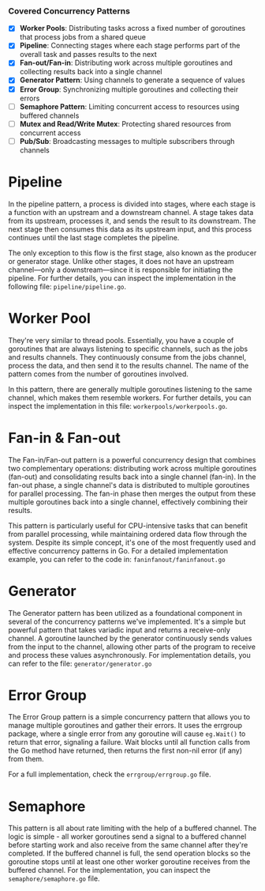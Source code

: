### Covered Concurrency Patterns

- [x] **Worker Pools**: Distributing tasks across a fixed number of goroutines that process jobs from a shared queue
- [x] **Pipeline**: Connecting stages where each stage performs part of the overall task and passes results to the next  
- [x] **Fan-out/Fan-in**: Distributing work across multiple goroutines and collecting results back into a single channel
- [x] **Generator Pattern**: Using channels to generate a sequence of values
- [x] **Error Group**: Synchronizing multiple goroutines and collecting their errors
- [ ] **Semaphore Pattern**: Limiting concurrent access to resources using buffered channels
- [ ] **Mutex and Read/Write Mutex**: Protecting shared resources from concurrent access
- [ ] **Pub/Sub**: Broadcasting messages to multiple subscribers through channels

# Pipeline

In the pipeline pattern, a process is divided into stages, where each stage is a function with an upstream and a downstream channel. A stage takes data from its upstream, processes it, and sends the result to its downstream. The next stage then consumes this data as its upstream input, and this process continues until the last stage completes the pipeline.

The only exception to this flow is the first stage, also known as the producer or generator stage. Unlike other stages, it does not have an upstream channel—only a downstream—since it is responsible for initiating the pipeline. For further details, you can inspect the implementation in the following file: `pipeline/pipeline.go`.

# Worker Pool

They're very similar to thread pools. Essentially, you have a couple of goroutines that are always listening to specific channels, such as the jobs and results channels. They continuously consume from the jobs channel, process the data, and then send it to the results channel. The name of the pattern comes from the number of goroutines involved. 

In this pattern, there are generally multiple goroutines listening to the same channel, which makes them resemble workers. For further details, you can inspect the implementation in this file: `workerpools/workerpools.go`.

# Fan-in & Fan-out

The Fan-in/Fan-out pattern is a powerful concurrency design that combines two complementary operations: distributing work across multiple goroutines (fan-out) and consolidating results back into a single channel (fan-in). In the fan-out phase, a single channel's data is distributed to multiple goroutines for parallel processing. The fan-in phase then merges the output from these multiple goroutines back into a single channel, effectively combining their results. 

This pattern is particularly useful for CPU-intensive tasks that can benefit from parallel processing, while maintaining ordered data flow through the system. Despite its simple concept, it's one of the most frequently used and effective concurrency patterns in Go. For a detailed implementation example, you can refer to the code in: `faninfanout/faninfanout.go`

# Generator

The Generator pattern has been utilized as a foundational component in several of the concurrency patterns we've implemented. It's a simple but powerful pattern that takes variadic input and returns a receive-only channel. A goroutine launched by the generator continuously sends values from the input to the channel, allowing other parts of the program to receive and process these values asynchronously. For implementation details, you can refer to the file: `generator/generator.go`

# Error Group

The Error Group pattern is a simple concurrency pattern that allows you to manage multiple goroutines and gather their errors. It uses the errgroup package, where a single error from any goroutine will cause `eg.Wait()` to return that error, signaling a failure. Wait blocks until all function calls from the Go method have returned, then returns the first non-nil error (if any) from them.

For a full implementation, check the `errgroup/errgroup.go` file.

# Semaphore

This pattern is all about rate limiting with the help of a buffered channel. The logic is simple - all worker goroutines send a signal to a buffered channel before starting work and also receive from the same channel after they're completed. If the buffered channel is full, the send operation blocks so the goroutine stops until at least one other worker goroutine receives from the buffered channel. For the implementation, you can inspect the `semaphore/semaphore.go` file.